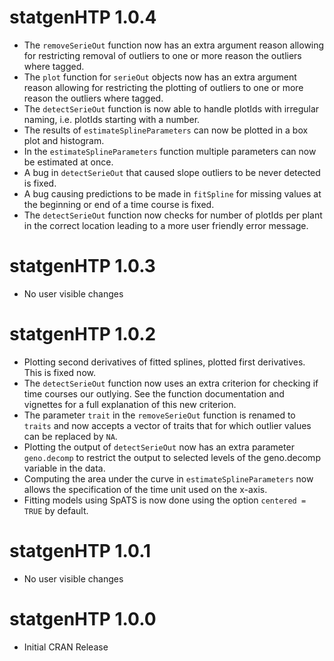 # statgenHTP 1.0.4

* The `removeSerieOut` function now has an extra argument reason allowing for restricting removal of outliers to one or more reason the outliers where tagged.
* The `plot` function for `serieOut` objects now has an extra argument reason allowing for restricting the plotting of outliers to one or more reason the outliers where tagged.
* The `detectSerieOut` function is now able to handle plotIds with irregular naming, i.e. plotIds starting with a number.
* The results of `estimateSplineParameters` can now be plotted in a box plot and histogram.
* In the `estimateSplineParameters` function multiple parameters can now be estimated at once.
* A bug in `detectSerieOut` that caused slope outliers to be never detected is fixed.
* A bug causing predictions to be made in `fitSpline` for missing values at the beginning or end of a time course is fixed.
* The `detectSerieOut` function now checks for number of plotIds per plant in the correct location leading to a more user friendly error message.

# statgenHTP 1.0.3

* No user visible changes

# statgenHTP 1.0.2

* Plotting second derivatives of fitted splines, plotted first derivatives. This is fixed now. 
* The `detectSerieOut` function now uses an extra criterion for checking if time courses our outlying. See the function documentation and vignettes for a full explanation of this new criterion.
* The parameter `trait` in the `removeSerieOut` function is renamed to `traits` and now accepts a vector of traits that for which outlier values can be replaced by `NA`.
* Plotting the output of `detectSerieOut` now has an extra parameter `geno.decomp` to restrict the output to selected levels of the geno.decomp variable in the data.
* Computing the area under the curve in `estimateSplineParameters` now allows the specification of the time unit used on the x-axis.
* Fitting models using SpATS is now done using the option `centered = TRUE` by default.

# statgenHTP 1.0.1

* No user visible changes

# statgenHTP 1.0.0

* Initial CRAN Release

